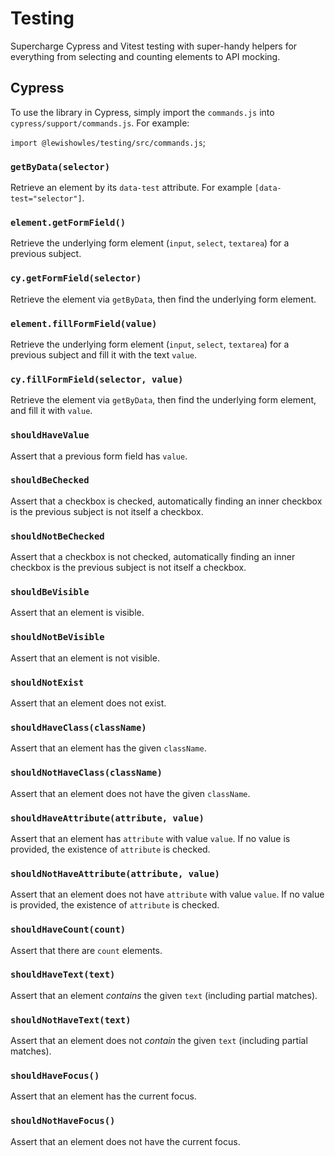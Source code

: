 # Testing

Supercharge Cypress and Vitest testing with super-handy helpers for everything from selecting and counting elements to API mocking.

## Cypress

To use the library in Cypress, simply import the `commands.js` into `cypress/support/commands.js`. For example:

`import @lewishowles/testing/src/commands.js`;

### `getByData(selector)`

Retrieve an element by its `data-test` attribute. For example `[data-test="selector"]`.

### `element.getFormField()`

Retrieve the underlying form element (`input`, `select`, `textarea`) for a previous subject.

### `cy.getFormField(selector)`

Retrieve the element via `getByData`, then find the underlying form element.

### `element.fillFormField(value)`

Retrieve the underlying form element (`input`, `select`, `textarea`) for a previous subject and fill it with the text `value`.

### `cy.fillFormField(selector, value)`

Retrieve the element via `getByData`, then find the underlying form element, and fill it with `value`.

### `shouldHaveValue`

Assert that a previous form field has `value`.

### `shouldBeChecked`

Assert that a checkbox is checked, automatically finding an inner checkbox is the previous subject is not itself a checkbox.

### `shouldNotBeChecked`

Assert that a checkbox is not checked, automatically finding an inner checkbox is the previous subject is not itself a checkbox.

### `shouldBeVisible`

Assert that an element is visible.

### `shouldNotBeVisible`

Assert that an element is not visible.

### `shouldNotExist`

Assert that an element does not exist.

### `shouldHaveClass(className)`

Assert that an element has the given `className`.

### `shouldNotHaveClass(className)`

Assert that an element does not have the given `className`.

### `shouldHaveAttribute(attribute, value)`

Assert that an element has `attribute` with value `value`. If no value is provided, the existence of `attribute` is checked.

### `shouldNotHaveAttribute(attribute, value)`

Assert that an element does not have `attribute` with value `value`. If no value is provided, the existence of `attribute` is checked.

### `shouldHaveCount(count)`

Assert that there are `count` elements.

### `shouldHaveText(text)`

Assert that an element _contains_ the given `text` (including partial matches).

### `shouldNotHaveText(text)`

Assert that an element does not _contain_ the given `text` (including partial matches).

### `shouldHaveFocus()`

Assert that an element has the current focus.

### `shouldNotHaveFocus()`

Assert that an element does not have the current focus.
